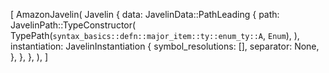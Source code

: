 [
    AmazonJavelin(
        Javelin {
            data: JavelinData::PathLeading {
                path: JavelinPath::TypeConstructor(
                    TypePath(`syntax_basics::defn::major_item::ty::enum_ty::A`, `Enum`),
                ),
                instantiation: JavelinInstantiation {
                    symbol_resolutions: [],
                    separator: None,
                },
            },
        },
    ),
]